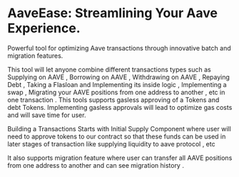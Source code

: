 # AaveEase: Streamlining Your Aave Experience.

Powerful tool for optimizing Aave transactions through innovative batch and migration features.

This tool will let anyone combine different transactions types such as Supplying on AAVE , Borrowing on AAVE , Withdrawing on AAVE , Repaying Debt , Taking a Flasloan and Implementing its inside logic , Implementing a swap , Migrating your AAVE positions from one address to another , etc in one transaction . This tools supports gasless approving of a Tokens and debt Tokens. Implementing gasless approvals will lead to optimize gas costs and will save time for user.

Building a Transactions Starts with Initial Supply Component where user will need to approve tokens to our contract so that these funds can be used in later stages of transaction like supplying liquidity to aave protocol , etc

It also supports migration feature where user can transfer all AAVE positions from one address to another and can see migration history .
